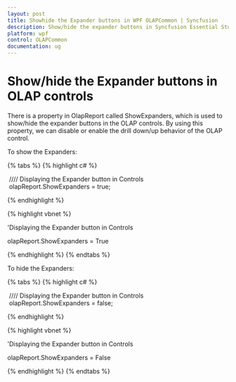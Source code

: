 ```yaml
---
layout: post
title: Showhide the Expander buttons in WPF OLAPCommon | Syncfusion
description: Show/hide the expander buttons in Syncfusion Essential Studio WPF OLAPCommon control, its elements, features, and more.
platform: wpf
control: OLAPCommon
documentation: ug
---
```


# Show/hide the Expander buttons in OLAP controls

There is a property in OlapReport called ShowExpanders, which is used to show/hide the expander buttons in the OLAP controls. By using this property, we can disable or enable the drill down/up behavior of the OLAP control. 

To show the Expanders:

{% tabs %}
{% highlight c# %}



 //// Displaying the Expander button in Controls
 olapReport.ShowExpanders = true;


{% endhighlight  %}


{% highlight vbnet %}



'Displaying the Expander button in Controls

olapReport.ShowExpanders = True 



{% endhighlight  %}
{% endtabs %}

To hide the Expanders: 

{% tabs %}
{% highlight c# %}



 //// Displaying the Expander button in Controls
 olapReport.ShowExpanders = false;



{% endhighlight  %}

{% highlight vbnet %}



'Displaying the Expander button in Controls

olapReport.ShowExpanders = False 




{% endhighlight  %}
{% endtabs %}